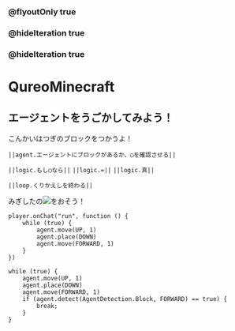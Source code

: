 ### @flyoutOnly true
### @hideIteration true
### @hideIteration true
# QureoMinecraft

## エージェントをうごかしてみよう！

こんかいはつぎのブロックをつかうよ！

``||agent.エージェントにブロックがあるか、◯を確認させる||``

``||logic.もし◯なら||``
``||logic.=||``
``||logic.真||``

``||loop.くりかえしを終わる||``

みぎしたの![](https://raw.githubusercontent.com/camp-minecraft/TechkidsCampTutorial/master/images/playbutton.png)をおそう！

```template
player.onChat("run", function () {
    while (true) {
        agent.move(UP, 1)
        agent.place(DOWN)
        agent.move(FORWARD, 1)
    }
})
```

```ghost
while (true) {
    agent.move(UP, 1)
    agent.place(DOWN)
    agent.move(FORWARD, 1)
    if (agent.detect(AgentDetection.Block, FORWARD) == true) {
        break;
    }
}

```
